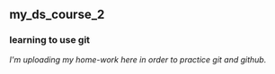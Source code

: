 ## my_ds_course_2
### learning to use git

*I'm uploading my home-work here in order to practice _git_ and _github_.* 
